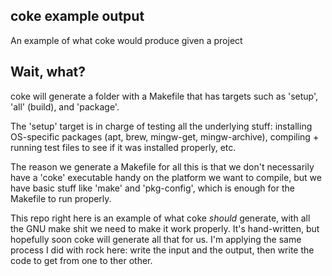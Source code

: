 ## coke example output

An example of what coke would produce given a project

## Wait, what?

coke will generate a folder with a Makefile that has targets such as 'setup',
'all' (build), and 'package'.

The 'setup' target is in charge of testing all the underlying stuff: installing
OS-specific packages (apt, brew, mingw-get, mingw-archive), compiling + running
test files to see if it was installed properly, etc.

The reason we generate a Makefile for all this is that we don't necessarily
have a 'coke' executable handy on the platform we want to compile, but we 
have basic stuff like 'make' and 'pkg-config', which is enough for the Makefile
to run properly.

This repo right here is an example of what coke *should* generate, with all
the GNU make shit we need to make it work properly. It's hand-written, but
hopefully soon coke will generate all that for us. I'm applying the same
process I did with rock here: write the input and the output, then write
the code to get from one to ther other.


